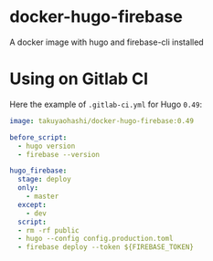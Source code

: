# docker-hugo-firebase
A docker image with hugo and firebase-cli installed

# Using on Gitlab CI

Here the example of `.gitlab-ci.yml` for Hugo `0.49`:

```yaml
image: takuyaohashi/docker-hugo-firebase:0.49

before_script:
  - hugo version
  - firebase --version

hugo_firebase:
  stage: deploy
  only:
    - master
  except:
    - dev
  script:
  - rm -rf public
  - hugo --config config.production.toml
  - firebase deploy --token ${FIREBASE_TOKEN}
```
